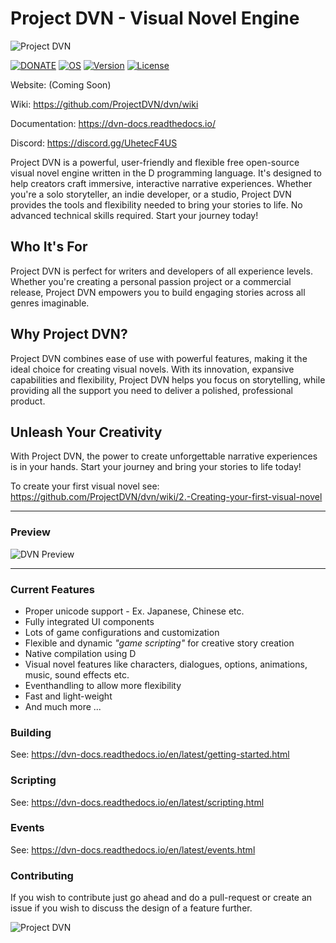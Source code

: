 # Project DVN - Visual Novel Engine

![Project DVN](https://i.imgur.com/98e30Mv.png "DVN")

[![DONATE](https://img.shields.io/badge/Support%20Project%20DVN-Donate-brightgreen.svg)](https://buymeacoffee.com/projectdvn)
[![OS](https://img.shields.io/badge/os-windows%20%7C%20linux%20%7C%20macos-ff69b4.svg)](https://code.dlang.org/packages/dvn)
[![Version](https://img.shields.io/github/v/release/projectdvn/dvn
)](https://github.com/ProjectDVN/dvn)
[![License](https://img.shields.io/dub/l/dvn.svg)](https://code.dlang.org/packages/dvn)


Website: (Coming Soon)

Wiki: https://github.com/ProjectDVN/dvn/wiki

Documentation: https://dvn-docs.readthedocs.io/

Discord: https://discord.gg/UhetecF4US

Project DVN is a powerful, user-friendly and flexible free open-source visual novel engine written in the D programming language. It's designed to help creators craft immersive, interactive narrative experiences. Whether you're a solo storyteller, an indie developer, or a studio, Project DVN provides the tools and flexibility needed to bring your stories to life. No advanced technical skills required. Start your journey today!

## Who It's For

Project DVN is perfect for writers and developers of all experience levels. Whether you're creating a personal passion project or a commercial release, Project DVN empowers you to build engaging stories across all genres imaginable.

## Why Project DVN?

Project DVN combines ease of use with powerful features, making it the ideal choice for creating visual novels. With its innovation, expansive capabilities and flexibility, Project DVN helps you focus on storytelling, while providing all the support you need to deliver a polished, professional product.

## Unleash Your Creativity

With Project DVN, the power to create unforgettable narrative experiences is in your hands. Start your journey and bring your stories to life today!

To create your first visual novel see: https://github.com/ProjectDVN/dvn/wiki/2.-Creating-your-first-visual-novel

---

### Preview

![DVN Preview](https://i.imgur.com/667CtoQ.png "DVN Preview")

---

### Current Features

* Proper unicode support - Ex. Japanese, Chinese etc.
* Fully integrated UI components
* Lots of game configurations and customization
* Flexible and dynamic *"game scripting"* for creative story creation
* Native compilation using D
* Visual novel features like characters, dialogues, options, animations, music, sound effects etc.
* Eventhandling to allow more flexibility
* Fast and light-weight
* And much more ...

### Building

See: https://dvn-docs.readthedocs.io/en/latest/getting-started.html

### Scripting

See: https://dvn-docs.readthedocs.io/en/latest/scripting.html

### Events

See: https://dvn-docs.readthedocs.io/en/latest/events.html

### Contributing

If you wish to contribute just go ahead and do a pull-request or create an issue if you wish to discuss the design of a feature further.

![Project DVN](https://i.imgur.com/l2iw53C.png "DVN")